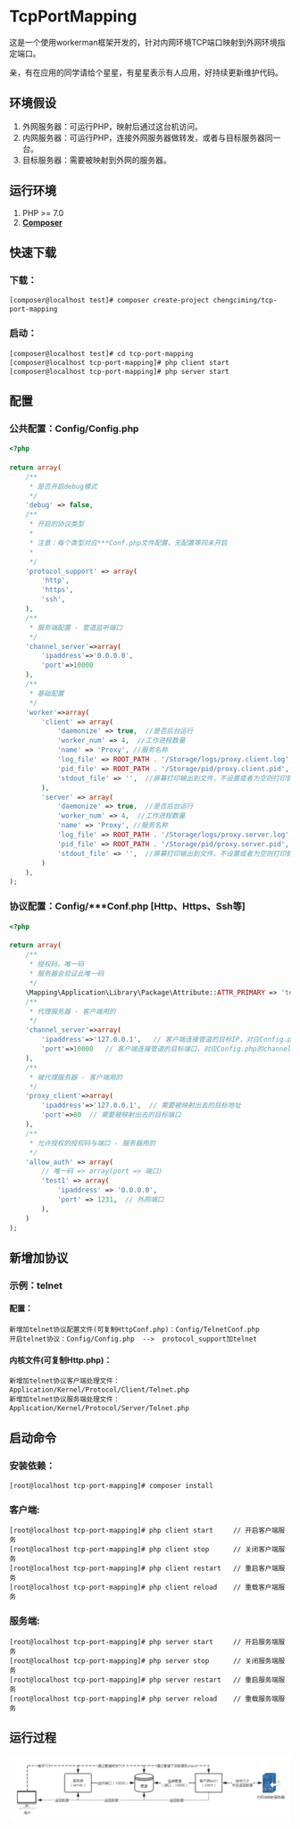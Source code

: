 <h1 align="left">TcpPortMapping</h1>

这是一个使用workerman框架开发的，针对内网环境TCP端口映射到外网环境指定端口。

亲，有在应用的同学请给个星星，有星星表示有人应用，好持续更新维护代码。

## 环境假设

1. 外网服务器：可运行PHP，映射后通过这台机访问。 
2. 内网服务器：可运行PHP，连接外网服务器做转发，或者与目标服务器同一台。
3. 目标服务器：需要被映射到外网的服务器。

## 运行环境

1. PHP >= 7.0
2. **[Composer](https://getcomposer.org/)**

## 快速下载

### 下载：
```shell
[composer@localhost test]# composer create-project chengciming/tcp-port-mapping
```

### 启动：
```shell
[composer@localhost test]# cd tcp-port-mapping
[composer@localhost tcp-port-mapping]# php client start
[composer@localhost tcp-port-mapping]# php server start
```

## 配置

### 公共配置：Config/Config.php
```php
<?php

return array(
    /**
     * 是否开启debug模式
     */
    'debug' => false,
    /**
     * 开启的协议类型
     *
     * 注意：每个类型对应***Conf.php文件配置，无配置等同未开启
     *
     */
    'protocol_support' => array(
        'http',
        'https',
        'ssh',
    ),
    /**
     * 服务端配置 - 管道监听端口
     */
    'channel_server'=>array(
        'ipaddress'=>'0.0.0.0',
        'port'=>10000
    ),
    /**
     * 基础配置
     */
    'worker'=>array(
        'client' => array(
            'daemonize' => true,  //是否后台运行
            'worker_num' => 4,  //工作进程数量
            'name' => 'Proxy', //服务名称
            'log_file' => ROOT_PATH . '/Storage/logs/proxy.client.log',  //日记文件
            'pid_file' => ROOT_PATH . '/Storage/pid/proxy.client.pid',  //服务PID文件
            'stdout_file' => '',  //屏幕打印输出到文件，不设置或者为空则打印到频幕
        ),
        'server' => array(
            'daemonize' => true,  //是否后台运行
            'worker_num' => 4,  //工作进程数量
            'name' => 'Proxy', //服务名称
            'log_file' => ROOT_PATH . '/Storage/logs/proxy.server.log',  //日记文件
            'pid_file' => ROOT_PATH . '/Storage/pid/proxy.server.pid',  //服务PID文件
            'stdout_file' => '',  //屏幕打印输出到文件，不设置或者为空则打印到频幕
        )
    ),
);
```
### 协议配置：Config/***Conf.php   [Http、Https、Ssh等]
```php
<?php

return array(
    /**
     * 授权码，唯一码
	 * 服务器会验证此唯一码
     */
    \Mapping\Application\Library\Package\Attribute::ATTR_PRIMARY => 'test1',
    /**
     * 代理服务器 - 客户端用的
     */
    'channel_server'=>array(
        'ipaddress'=>'127.0.0.1',   // 客户端连接管道的目标IP，对应Config.php的channel_server.ipaddress
        'port'=>10000   // 客户端连接管道的目标端口，对应Config.php的channel_server.port
    ),
    /**
     * 被代理服务器 - 客户端用的
     */
    'proxy_client'=>array(
        'ipaddress'=>'127.0.0.1',  // 需要被映射出去的目标地址
        'port'=>80  // 需要被映射出去的目标端口
    ),
    /**
     * 允许授权的授权码与端口 - 服务器用的
     */
    'allow_auth' => array(
        // 唯一码 => array(port => 端口)
        'test1' => array(
            'ipaddress' => '0.0.0.0',
            'port' => 1231,  // 外网端口
        ),
    )
);
```

## 新增加协议
### 示例：telnet
#### 配置：
```
新增加telnet协议配置文件(可复制HttpConf.php)：Config/TelnetConf.php
开启telnet协议：Config/Config.php  -->  protocol_support加telnet
```
#### 内核文件(可复制Http.php)：
```
新增加telnet协议客户端处理文件：Application/Kernel/Protocol/Client/Telnet.php
新增加telnet协议服务端处理文件：Application/Kernel/Protocol/Server/Telnet.php
```

## 启动命令

### 安装依赖：
```shell
[root@localhost tcp-port-mapping]# composer install
```

### 客户端:
```shell
[root@localhost tcp-port-mapping]# php client start     // 开启客户端服务
[root@localhost tcp-port-mapping]# php client stop      // 关闭客户端服务
[root@localhost tcp-port-mapping]# php client restart   // 重启客户端服务
[root@localhost tcp-port-mapping]# php client reload    // 重载客户端服务
```

### 服务端:
```shell
[root@localhost tcp-port-mapping]# php server start     // 开启服务端服务
[root@localhost tcp-port-mapping]# php server stop      // 关闭服务端服务
[root@localhost tcp-port-mapping]# php server restart   // 重启服务端服务
[root@localhost tcp-port-mapping]# php server reload    // 重载服务端服务
```

## 运行过程

![图](https://raw.githubusercontent.com/chengciming/tcp-port-mapping/master/Storage/material/working.png)


